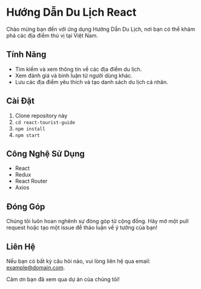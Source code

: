 # Hướng Dẫn Du Lịch React

Chào mừng bạn đến với ứng dụng Hướng Dẫn Du Lịch, nơi bạn có thể khám phá các địa điểm thú vị tại Việt Nam.

## Tính Năng
- Tìm kiếm và xem thông tin về các địa điểm du lịch.
- Xem đánh giá và bình luận từ người dùng khác.
- Lưu các địa điểm yêu thích và tạo danh sách du lịch cá nhân.
  
## Cài Đặt
1. Clone repository này
2. `cd react-tourist-guide`
3. `npm install`
4. `npm start`

## Công Nghệ Sử Dụng
- React
- Redux
- React Router
- Axios

## Đóng Góp
Chúng tôi luôn hoan nghênh sự đóng góp từ cộng đồng. Hãy mở một pull request hoặc tạo một issue để thảo luận về ý tưởng của bạn!

## Liên Hệ
Nếu bạn có bất kỳ câu hỏi nào, vui lòng liên hệ qua email: example@domain.com.

Cảm ơn bạn đã xem qua dự án của chúng tôi!